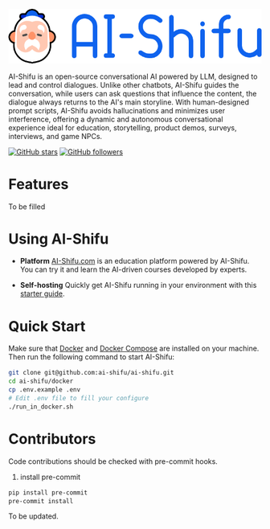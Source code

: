 ![cover-v5-optimized](assets/logo_en.png)

AI-Shifu is an open-source conversational AI powered by LLM, designed to lead and control dialogues. Unlike other chatbots, AI-Shifu guides the conversation, while users can ask questions that influence the content, the dialogue always returns to the AI's main storyline. With human-designed prompt scripts, AI-Shifu avoids hallucinations and minimizes user interference, offering a dynamic and autonomous conversational experience ideal for education, storytelling, product demos, surveys, interviews, and game NPCs.

[![GitHub stars](https://img.shields.io/github/stars/ai-shifu/ai-shifu?style=social)](https://github.com/ai-shifu/ai-shifu/stargazers)
[![GitHub followers](https://img.shields.io/github/followers/ai-shifu?style=social)](https://github.com/ai-shifu?tab=followers)

# Features

To be filled

# Using AI-Shifu

- **Platform**
[AI-Shifu.com](https://ai-shifu.com) is an education platform powered by AI-Shifu. You can try it and learn the AI-driven courses developed by experts.

- **Self-hosting**
Quickly get AI-Shifu running in your environment with this [starter guide](#quick-start).

# Quick Start

Make sure that [Docker](https://docs.docker.com/get-docker/) and [Docker Compose](https://docs.docker.com/compose/install/) are installed on your machine. Then run the following command to start AI-Shifu:

```bash
git clone git@github.com:ai-shifu/ai-shifu.git
cd ai-shifu/docker
cp .env.example .env
# Edit .env file to fill your configure
./run_in_docker.sh
```

# Contributors

Code contributions should be checked with pre-commit hooks.

1. install pre-commit
```bash
pip install pre-commit
pre-commit install
```



To be updated.
